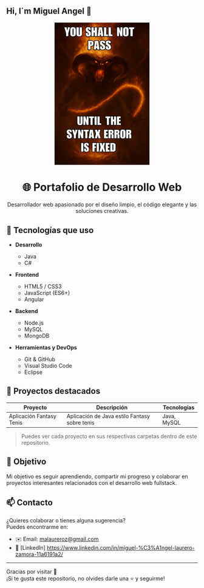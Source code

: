 ## Hi, I´m Miguel Angel 👋

<p align="center">
  <img src="Assets/balrog.png" alt="You shall not pass until the syntax error is fixed" width="250"/>
</p>

<h1 align="center">🌐 Portafolio de Desarrollo Web</h1>
<p align="center">Desarrollador web apasionado por el diseño limpio, el código elegante y las soluciones creativas.</p>

## 🧰 Tecnologías que uso
- **Desarrollo**
  - Java
  - C#
      
- **Frontend**
  - HTML5 / CSS3
  - JavaScript (ES6+)
  - Angular

- **Backend**
  - Node.js
  - MySQL
  - MongoDB

- **Herramientas y DevOps**
  - Git & GitHub
  - Visual Studio Code
  - Eclipse

## 📁 Proyectos destacados

| Proyecto | Descripción | Tecnologías |
|---------|-------------|-------------|
| Aplicación Fantasy Tenis | Aplicación de Java estilo Fantasy sobre tenis | Java, MySQL |
> Puedes ver cada proyecto en sus respectivas carpetas dentro de este repositorio.

## 🎯 Objetivo

Mi objetivo es seguir aprendiendo, compartir mi progreso y colaborar en proyectos interesantes relacionados con el desarrollo web fullstack.

## 📫 Contacto

¿Quieres colaborar o tienes alguna sugerencia?  
Puedes encontrarme en:

- ✉️ Email: malaureroz@gmail.com  
- 💼 [LinkedIn] https://www.linkedin.com/in/miguel-%C3%A1ngel-laurero-zamora-11a6191a2/

---
Gracias por visitar 🚀  
¡Si te gusta este repositorio, no olvides darle una ⭐ y seguirme!
